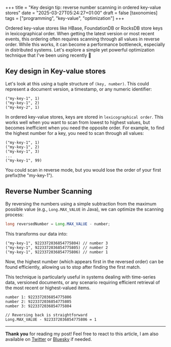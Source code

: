 +++
title = "Key design tip: reverse number scanning in ordered key-value stores"
date = "2025-03-27T05:24:27+01:00"
draft = false
[taxonomies]
tags = ["programming", "key-value", "optimization"]
+++

Ordered key-value stores like HBase, FoundationDB or RocksDB store keys in lexicographical order. When getting the latest version or most recent events, this ordering often requires scanning through all values in reverse order. While this works, it can become a performance bottleneck, especially in distributed systems. Let's explore a simple yet powerful optimization technique that I've been using recently 🚀

## Key design in Key-value stores

Let's look at this using a tuple structure of `(key, number)`. This could represent a document version, a timestamp, or any numeric identifier:

```
("my-key-1", 1)
("my-key-1", 2)
("my-key-2", 1)
```

In ordered key-value stores, keys are stored in `lexicographical order`. This works well when you want to scan from lowest to highest values, but becomes inefficient when you need the opposite order. For example, to find the highest number for a key, you need to scan through all values:

```
("my-key-1", 1)
("my-key-1", 2)
("my-key-1", 3)
...
("my-key-1", 99)
```

You could scan in reverse mode, but you would lose the order of your first prefix(the "my-key-1").

## Reverse Number Scanning

By reversing the numbers using a simple subtraction from the maximum possible value (e.g., `Long.MAX_VALUE` in Java), we can optimize the scanning process:

```java
long reversedNumber = Long.MAX_VALUE - number;
```

This transforms our data into:

```
("my-key-1", 9223372036854775804) // number 3
("my-key-1", 9223372036854775805) // number 2
("my-key-1", 9223372036854775806) // number 1
```

Now, the highest number (which appears first in the reversed order) can be found efficiently, allowing us to stop after finding the first match. 

This technique is particularly useful in systems dealing with time-series data, versioned documents, or any scenario requiring efficient retrieval of the most recent or highest-valued items.

```
number 1: 9223372036854775806
number 2: 9223372036854775805
number 3: 9223372036854775804

// Reversing back is straightforward
Long.MAX_VALUE - 9223372036854775806 = 1
```

---

**Thank you** for reading my post! Feel free to react to this article, I am also available on [Twitter](https://twitter.com/PierreZ) or [Bluesky](https://bsky.app/profile/pierrez) if needed.
